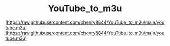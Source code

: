 
<h1 align="center"> YouTube_to_m3u </h1>

[https://raw.githubusercontent.com/chenry8844/YouTube_to_m3u/main/youtube.m3u](https://raw.githubusercontent.com/chenry8844/YouTube_to_m3u/main/youtube.m3u)
